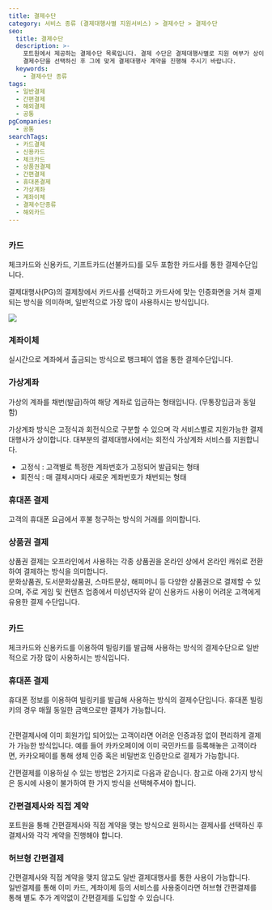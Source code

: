 ```yaml
---
title: 결제수단
category: 서비스 종류 (결제대행사별 지원서비스) > 결제수단 > 결제수단
seo:
  title: 결제수단
  description: >-
    포트원에서 제공하는 결제수단 목록입니다. 결제 수단은 결제대행사별로 지원 여부가 상이하므로, 결제대행사를 고르기 전 사용하고자 하는
    결제수단을 선택하신 후 그에 맞게 결제대행사 계약을 진행해 주시기 바랍니다.
  keywords:
    - 결제수단 종류
tags:
  - 일반결제
  - 간편결제
  - 해외결제
  - 공통
pgCompanies:
  - 공통
searchTags:
  - 카드결제
  - 신용카드
  - 체크카드
  - 상품권결제
  - 간편결제
  - 휴대폰결제
  - 가상계좌
  - 계좌이체
  - 결제수단종류
  - 해외카드
---
```


<Callout content="포트원에서 제공 드리는 결제수단을 안내드립니다. 결제대행사별로 지원가능한 결제수단이 상이합니다.
결제대행사 선택시 이용하실 결제수단을 기준으로 결정하실 수도 있습니다." />

## <Highlight text="일반결제" />

### **카드**

체크카드와 신용카드, 기프트카드(선불카드)를 모두 포함한 카드사를 통한 결제수단입니다.

결제대행사(PG)의 결제창에서 카드사를 선택하고 카드사에 맞는 인증화면을 거쳐 결제되는 방식을 의미하며, 일반적으로 가장 많이 사용하시는 방식입니다.

![](/uploads/결제수단/결제수단-종류/일반인증결제demo.gif)

### **계좌이체**

실시간으로 계좌에서 출금되는 방식으로 뱅크페이 앱을 통한 결제수단입니다.





### **가상계좌**

가상의 계좌를 채번(발급)하여 해당 계좌로 입금하는 형태입니다. (무통장입금과 동일함)

가상계좌 방식은 고정식과 회전식으로 구분할 수 있으며 각 서비스별로 지원가능한 결제대행사가 상이합니다.
대부분의 결제대행사에서는 회전식 가상계좌 서비스를 지원합니다.

- 고정식 : 고객별로 특정한 계좌번호가 고정되어 발급되는 형태
- 회전식 : 매 결제시마다 새로운 계좌번호가 채번되는 형태



### **휴대폰 결제**

고객의 휴대폰 요금에서 후불 청구하는 방식의 거래를 의미합니다.





### **상품권 결제**

상품권 결제는 오프라인에서 사용하는 각종 상품권을 온라인 상에서 온라인 캐쉬로 전환하여 결제하는 방식을 의미합니다.\
문화상품권, 도서문화상품권, 스마트문상, 해피머니 등 다양한 상품권으로 결제할 수 있으며, 주로 게임 및 컨텐츠 업종에서 미성년자와 같이 신용카드 사용이 어려운 고객에게 유용한 결제 수단입니다.

## <Highlight text="정기결제" />

### **카드**

체크카드와 신용카드를 이용하여 빌링키를 발급해 사용하는 방식의 결제수단으로 일반적으로 가장 많이 사용하시는 방식입니다.

### **휴대폰 결제**

휴대폰 정보를 이용하여 빌링키를 발급해 사용하는 방식의 결제수단입니다. 휴대폰 빌링키의 경우 매월 동일한 금액으로만 결제가 가능합니다.

## <Highlight text="간편결제" />

간편결제사에 이미 회원가입 되어있는 고객이라면 어려운 인증과정 없이 편리하게 결제가 가능한 방식입니다. 예를 들어 카카오페이에 이미 국민카드를 등록해놓은 고객이라면, 카카오페이를 통해 생체 인증 혹은 비밀번호 인증만으로 결제가 가능합니다.

간편결제를 이용하실 수 있는 방법은 2가지로 다음과 같습니다. 참고로 아래 2가지 방식은 동시에 사용이 불가하여 한 가지 방식을 선택해주셔야 합니다.

### **간편결제사와 직접 계약**

포트원을 통해 간편결제사와 직접 계약을 맺는 방식으로 원하시는 결제사를 선택하신 후 결제사와 각각 계약을 진행해야 합니다.

### **허브형 간편결제**

간편결제사와 직접 계약을 맺지 않고도 일반 결제대행사를 통한 사용이 가능합니다.\
일반결제를 통해 이미 카드, 계좌이체 등의 서비스를 사용중이라면 허브형 간편결제를 통해 별도 추가 계약없이 간편결제를 도입할 수 있습니다.
